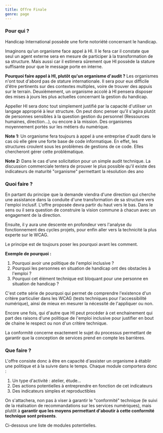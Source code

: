 ```yaml
---
title: Offre Finale
genre: page
---
```


### Pour qui ?

Handicap International possède une forte notoriété concernant le handicap. 

Imaginons qu'un organisme face appel à HI. Il le fera car il constate que seul un agent externe sera en mesure de participer à la transformation de sa structure. Mais aussi car il estimera sûrement que HI possède la stature suffisante pour que le message porte en interne.

**Pourquoi faire appel à HI, plutôt qu'un organisme d'audit ?** Les organismes n'ont tout d'abord pas de stature internationale. Il sera pour eux difficile d'être pertinents sur des contextes multiples, voire de trouver des appuis sur le terrain. Deuxièmement, un organisme accolé à HI pensera disposer des mises à jours les plus actuelles concernant la gestion du handicap.

Appeller HI sera donc tout simplement justifié par la capacité d'utiliser un langage approprié à leur structure. On peut donc penser qu'il s'agira plutôt de personnes sensibles à la question gestion du personnel (Ressources humaines, direction...), ou encore à la mission. Des organismes moyennement portés sur les métiers du numérique.

**Note 1:** Un organisme fera toujours à appel à une entreprise d'audit dans le cas où elle gère une forte base de code informatique. En effet, les structures croulent sous les problèmes de gestions de ce code. Elles chercheront gérer cette problématique.

**Note 2:** Dans le cas d'une solicitation pour un simple audit technique. La discussion commerciale tentera de prouver le plus possible qu'il existe des indicateurs de maturité "organisme" permettant la résolution des ano 

### Quoi faire ?

En partant du principe que la demande viendra d'une direction qui cherche une assistance dans la conduite d'une transformation de sa structure vers l'emploi inclusif. L'offre proposée devra partir du haut vers le bas. Dans le sens ou il sera question de construire la vision commune à chacun avec un engagement de la direction.

Ensuite, il y aura une descente en profondeur vers l'analyse du fonctionnement des cycles projets, pour enfin aller vers la technicité la plus experte sur le WCAG. 

Le principe est de toujours poser les pourquoi avant les comment. 

**Exemple de pourquoi :**

 1. Pourquoi avoir une politique de l'emploi inclusive ?
 1. Pourquoi les personnes en situation de handicap ont des obstacles à l'emploi ?
 1. Pourquoi cet élément technique est bloquant pour une personne en situation de handicap ?
 
C'est cette série de pourquoi qui permet de comprendre l'existence d'un critère particulier dans les WCAG (tests techniques pour l'accessibilité numérique), ainsi de mieux en mesurer la nécessité de l'appliquer ou non.

Encore une fois, qui d'autre que HI peut procéder à cet enchainement qui part des raisons d'une politique de l'emploi inclusive pour justifier en bout de chaine le respect ou non d'un critère technique.

La conformité concerne exactement le sujet du processus permettant de garantir que la conception de services prend en compte les barrières.

### Que faire ?

L'offre consiste donc à être en capacité d'assister un organisme à établir une politique et à la suivre dans le temps. Chaque module comportera donc :

 1. Un type d'activité : atelier, étude...
1. Des actions potentielles à entreprendre en fonction de cet indicateurs
 1. Des indicateurs simples et reproductibles

On s'attachera, non pas à viser à garantir le "conformité" technique (le suivi de la réalisation de recommandations sur les services numériques), mais plutôt à **garantir que les moyens permettant d'aboutir à cette conformité technique sont présents**.

Ci-dessous une liste de modules potentielles.